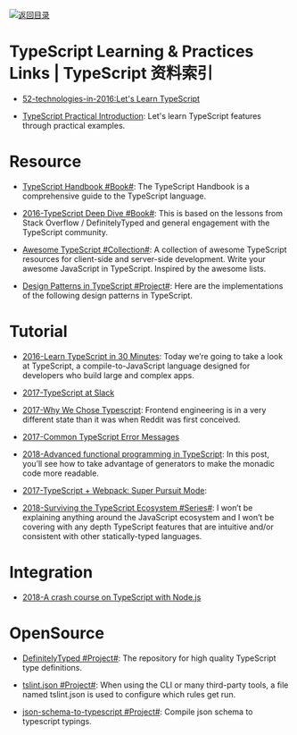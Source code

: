 [![返回目录](https://user-images.githubusercontent.com/5803001/38079637-ff0abcf0-3371-11e8-9b76-ad651620afc7.jpg)](https://github.com/wxyyxc1992/Awesome-Links)

# TypeScript Learning & Practices Links | TypeScript 资料索引

* [52-technologies-in-2016:Let's Learn TypeScript](https://github.com/shekhargulati/52-technologies-in-2016/tree/master/17-typescript)

- [TypeScript Practical Introduction](https://parg.co/UsM): Let's learn TypeScript features through practical examples.

# Resource

* [TypeScript Handbook #Book#](https://github.com/Microsoft/TypeScript-Handbook): The TypeScript Handbook is a comprehensive guide to the TypeScript language.

- [2016-TypeScript Deep Dive #Book#](https://basarat.gitbooks.io/typescript/content/index.html): This is based on the lessons from Stack Overflow / DefinitelyTyped and general engagement with the TypeScript community.

* [Awesome TypeScript #Collection#](https://github.com/dzharii/awesome-typescript): A collection of awesome TypeScript resources for client-side and server-side development. Write your awesome JavaScript in TypeScript. Inspired by the awesome lists.

* [Design Patterns in TypeScript #Project#](https://parg.co/Ui8): Here are the implementations of the following design patterns in TypeScript.

# Tutorial

* [2016-Learn TypeScript in 30 Minutes](http://www.tuicool.com/articles/iAzI7bn): Today we’re going to take a look at TypeScript, a compile-to-JavaScript language designed for developers who build large and complex apps.

* [2017-TypeScript at Slack](https://slack.engineering/typescript-at-slack-a81307fa288d)

* [2017-Why We Chose Typescript](https://redditblog.com/2017/06/30/why-we-chose-typescript/): Frontend engineering is in a very different state than it was when Reddit was first conceived.

* [2017-Common TypeScript Error Messages](https://www.sitepen.com/blog/2017/11/01/common-typescript-error-messages/)

- [2018-Advanced functional programming in TypeScript](https://codewithstyle.info/advanced-functional-programming-typescript-monads-generators/): In this post, you’ll see how to take advantage of generators to make the monadic code more readable.

* [2017-TypeScript + Webpack: Super Pursuit Mode](https://medium.com/webpack/typescript-webpack-super-pursuit-mode-83cc568dea79):

- [2018-Surviving the TypeScript Ecosystem #Series#](https://medium.com/@KevinBGreene/surviving-the-typescript-ecosystem-writing-type-safe-ish-javascript-code-1e8375819d2e): I won’t be explaining anything around the JavaScript ecosystem and I won’t be covering with any depth TypeScript features that are intuitive and/or consistent with other statically-typed languages. 

# Integration

* [2018-A crash course on TypeScript with Node.js](https://blog.sourcerer.io/a-crash-course-on-typescript-with-node-js-2c376285afe1)

# OpenSource

* [DefinitelyTyped #Project#](https://github.com/DefinitelyTyped/DefinitelyTyped): The repository for high quality TypeScript type definitions.

- [tslint.json #Project#](https://palantir.github.io/tslint/usage/tslint-json/): When using the CLI or many third-party tools, a file named tslint.json is used to configure which rules get run.

- [json-schema-to-typescript #Project#](https://github.com/bcherny/json-schema-to-typescript): Compile json schema to typescript typings.
